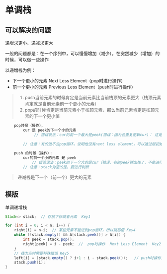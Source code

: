 # 单调栈

## 可以解决的问题
递增求更小、递减求更大

一般的问题都是：在一个序列中，可以慢慢增加（减少），在突然减少（增加）的时候，可以做一些操作

以递增栈为例：
- 下一个更小的元素 Next Less Element（pop时进行操作）
- 前一个更小的元素 Previous Less Element（push时进行操作）

> 1. push当前元素的时候肯定是当前元素比当前栈顶的元素更大（栈顶元素肯定就是当前元素前一个更小的元素）
> 2. pop的时候肯定是当前元素小于栈顶元素，那么当前元素肯定是栈顶元素的下一个更小值

```Java
    pop时候（操作），
        cur 是 peek的下一个小的元素
             // 错误说法：cur的前一个最大是peek(错误：因为会重复更新cur)： 这是一个循环前面的都是比cur大的，第84题就是利用这个
        
        // 注意：有的进不去pop循环，说明他没有next less element，可以通过赋初始值进行处理
        
    push 的时候（操作）：
        cur的前一个小的元素 是 peek
            // 错误说法：peek的下一个大的是cur（错误，有的peek弹出栈了，不能进行赋值）
        // 注意：stack为空的是，要进行判断
```

> 递减栈是下一个（前一个）更大的元素

## 模版
单调递增栈
```Java
Stack<> stack;  // 存放下标或者元素  Key1

for (int i = 0; i < n; i++) {
    right[i] = n-i;  // 某些元素不能进到pop循环，所以赋初值 Key4
    while (!stack.empty() && A[stack.peek()] > A[i]) {
        int peek = stack.pop();
        right[peek] = i - peek;  //  pop时操作  Next Less Element  Key2
    }
    // 栈为空时需要特殊赋值 Key5
    left[i] = (stack.empty() ? i+1 : i - stack.peek());   // push时操作，Previous Less Element   Key3
    stack.push(i);
}
```